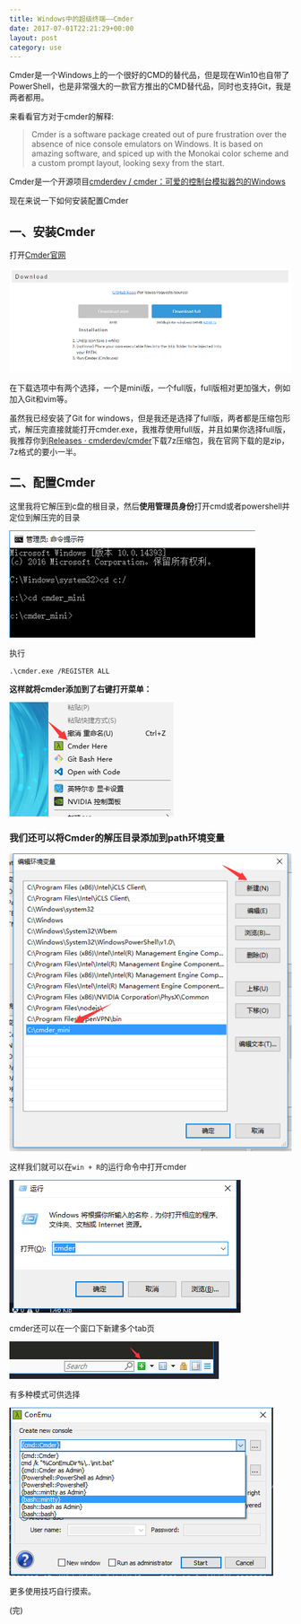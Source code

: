 ```yaml
---
title: Windows中的超级终端——Cmder
date: 2017-07-01T22:21:29+00:00
layout: post
category: use
---
```


Cmder是一个Windows上的一个很好的CMD的替代品，但是现在Win10也自带了PowerShell，也是非常强大的一款官方推出的CMD替代品，同时也支持Git，我是两者都用。

来看看官方对于cmder的解释:

> Cmder is a software package created out of pure frustration over the absence of nice console emulators on Windows. It is based on amazing software, and spiced up with the Monokai color scheme and a custom prompt layout, looking sexy from the start.

Cmder是一个开源项目[cmderdev / cmder：可爱的控制台模拟器包的Windows](https://github.com/cmderdev/cmder)

现在来说一下如何安装配置Cmder

## 一、安装Cmder

打开[Cmder官网](http://cmder.net)

![](/pics/2017/07/TIMscreenshot20170701203059.png)

在下载选项中有两个选择，一个是mini版，一个full版，full版相对更加强大，例如加入Git和vim等。

虽然我已经安装了Git for windows，但是我还是选择了full版，两者都是压缩包形式，解压完直接就能打开cmder.exe，我推荐使用full版，并且如果你选择full版，我推荐你到[Releases · cmderdev/cmder](https://github.com/cmderdev/cmder/releases)下载7z压缩包，我在官网下载的是zip，7z格式的要小一半。

## 二、配置Cmder

这里我将它解压到c盘的根目录，然后**使用管理员身份**打开cmd或者powershell并定位到解压完的目录

![](/pics/2017/07/TIMscreenshot20170701204523.png)

执行
```
.\cmder.exe /REGISTER ALL
```

**这样就将cmder添加到了右键打开菜单：**

![](/pics/2017/07/TIMscreenshot20170701210239.png)


### 我们还可以将Cmder的解压目录添加到path环境变量

![](/pics/2017/07/TIMscreenshot20170702131546.png)

这样我们就可以在`win + R`的运行命令中打开cmder

![](/pics/2017/07/TIMscreenshot20170702131712.png)

cmder还可以在一个窗口下新建多个tab页

![](/pics/2017/07/TIMscreenshot20170702131932.png)

有多种模式可供选择

![](/pics/2017/07/TIMscreenshot20170702133434.png)

更多使用技巧自行摸索。

(完)
